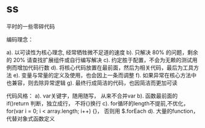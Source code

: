 ss
==

平时的一些零碎代码


编码理念： 

  a). 以可读性为核心理念, 经常牺牲微不足道的速度
  b). 只解决 80% 的问题，剩余的 20% 请查找扩展组件或自行编写解决
  c). 约定胜于配置，不会为无赖的测试用例而增加代码行数
  d). 将核心代码放置在最前面，然后为相关代码，最后为工具方法
  e). 变量与常量的定义及使用，也会因上一条而调整
  f). 如果异常在核心方法中也兼容，则去除异常逻辑
  g). 最终行成简洁的代码，也因简洁而更加可读


代码风格：
  a). var关键字，随用随写， 从来不合并var
  b). 函数最前面的if()return 判断，独立成行， 不将{}换行
  c). for循环的length不提前,不优化，for(var i = 0; i < array.length; i++) {}， 否则用 $.forEach
  d). 大量的function，代替对象式函数定义





